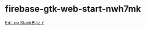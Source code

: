 # firebase-gtk-web-start-nwh7mk

[Edit on StackBlitz ⚡️](https://stackblitz.com/edit/firebase-gtk-web-start-nwh7mk)